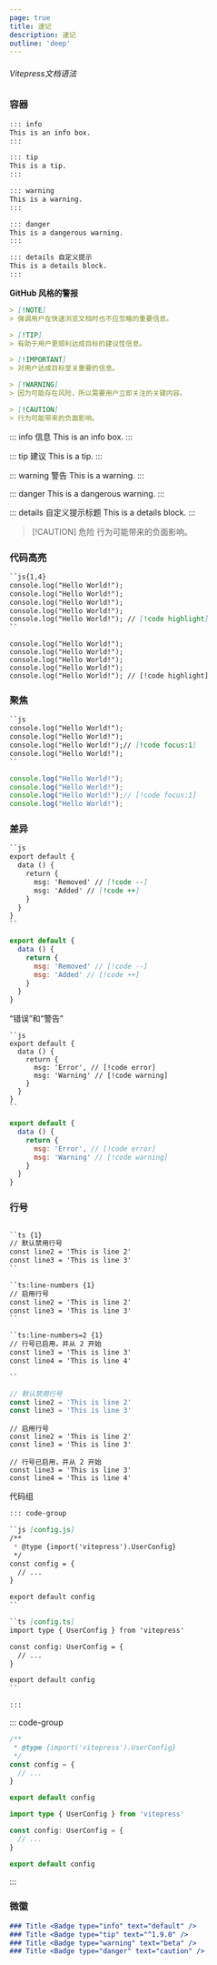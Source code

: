 ```yaml
---
page: true
title: 速记
description: 速记
outline: 'deep'
---
```


<!-- <Feed /> -->



###### Vitepress文档语法

### 容器
```md
::: info
This is an info box.
:::

::: tip
This is a tip.
:::

::: warning
This is a warning.
:::

::: danger
This is a dangerous warning.
:::

::: details 自定义提示
This is a details block.
:::
```
**GitHub 风格的警报**

```md
> [!NOTE]
> 强调用户在快速浏览文档时也不应忽略的重要信息。

> [!TIP]
> 有助于用户更顺利达成目标的建议性信息。

> [!IMPORTANT]
> 对用户达成目标至关重要的信息。

> [!WARNING]
> 因为可能存在风险，所以需要用户立即关注的关键内容。

> [!CAUTION]
> 行为可能带来的负面影响。
```

::: info 信息
This is an info box.
:::

::: tip 建议
This is a tip.
:::

::: warning 警告
This is a warning.
:::

::: danger 
This is a dangerous warning.
:::

::: details 自定义提示标题
This is a details block.
:::

> [!CAUTION] 危险
> 行为可能带来的负面影响。

### 代码高亮

```markdown
``js{1,4}
console.log("Hello World!");
console.log("Hello World!");
console.log("Hello World!");
console.log("Hello World!");
console.log("Hello World!"); // [!code highlight]
``
```

```js{1,4}
console.log("Hello World!");
console.log("Hello World!");
console.log("Hello World!");
console.log("Hello World!");
console.log("Hello World!"); // [!code highlight]
```

### 聚焦

```md
``js
console.log("Hello World!");
console.log("Hello World!");
console.log("Hello World!");// [!code focus:1]
console.log("Hello World!");
``
```


```js
console.log("Hello World!");
console.log("Hello World!");
console.log("Hello World!");// [!code focus:1]
console.log("Hello World!");
```

### 差异

```md
``js
export default {
  data () {
    return {
      msg: 'Removed' // [!code --]
      msg: 'Added' // [!code ++]
    }
  }
}
``
```

```js
export default {
  data () {
    return {
      msg: 'Removed' // [!code --]
      msg: 'Added' // [!code ++]
    }
  }
}
```

“错误”和“警告”

```
``js
export default {
  data () {
    return {
      msg: 'Error', // [!code error]
      msg: 'Warning' // [!code warning]
    }
  }
}
``
```

```js
export default {
  data () {
    return {
      msg: 'Error', // [!code error]
      msg: 'Warning' // [!code warning]
    }
  }
}
```

### 行号

```md

``ts {1}
// 默认禁用行号
const line2 = 'This is line 2'
const line3 = 'This is line 3'
``

``ts:line-numbers {1}
// 启用行号
const line2 = 'This is line 2'
const line3 = 'This is line 3'
``

``ts:line-numbers=2 {1}
// 行号已启用，并从 2 开始
const line3 = 'This is line 3'
const line4 = 'This is line 4'

``

```

```ts {1}
// 默认禁用行号
const line2 = 'This is line 2'
const line3 = 'This is line 3'
```

```ts:line-numbers {1}
// 启用行号
const line2 = 'This is line 2'
const line3 = 'This is line 3'
```

```ts:line-numbers=2 {1}
// 行号已启用，并从 2 开始
const line3 = 'This is line 3'
const line4 = 'This is line 4'
```

代码组

```md
::: code-group

``js [config.js]
/**
 * @type {import('vitepress').UserConfig}
 */
const config = {
  // ...
}

export default config
``

``ts [config.ts]
import type { UserConfig } from 'vitepress'

const config: UserConfig = {
  // ...
}

export default config
``

:::

```

::: code-group

```js [config.js]
/**
 * @type {import('vitepress').UserConfig}
 */
const config = {
  // ...
}

export default config
```

```ts [config.ts]
import type { UserConfig } from 'vitepress'

const config: UserConfig = {
  // ...
}

export default config
```

:::

### 微徽

```md
### Title <Badge type="info" text="default" />
### Title <Badge type="tip" text="^1.9.0" />
### Title <Badge type="warning" text="beta" />
### Title <Badge type="danger" text="caution" />
```

<Badge type="info" text="default" />
<Badge type="tip" text="^1.9.0" />
<Badge type="warning" text="beta" />
<Badge type="danger" text="caution" />
